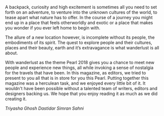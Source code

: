 <!-- TITLE: Editor's Note -->

A backpack, curiosity and high excitement is sometimes all you need to set forth on an adventure, to venture into the unknown cultures of the world, to tease apart what nature has to offer. In the course of a journey you might end up in a place that feels otherworldly and exotic or a place that makes you wonder if you ever left home to begin with.

The allure of a new location however, is incomplete without its people, the embodiments of its spirit. The quest to explore people and their cultures, places and their beauty, earth and it’s extravagance is what wanderlust is all about.

With wanderlust as the theme Pearl 2018 gives you a chance to meet new people and experience new things, all while invoking a sense of nostalgia for the travels that have been.
In this magazine, as editors, we tried to present to you all that is in store for you this Pearl. Putting together this magazine was a herculean task, and we enjoyed every little bit of it.  It wouldn't have been possible without a talented team of writers, editors and designers backing us. We hope that you enjoy reading it as much as we did creating it.

*Triyasha Ghosh Dastidar 
Simran Sahni*
